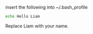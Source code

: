insert the following into ~/.bash_profile

``` bash
echo Hello Liam
```

Replace Liam with your name.